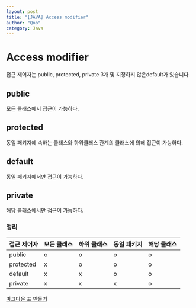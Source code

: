 ```yaml
---
layout: post
title: "[JAVA] Access modifier"
author: "Qoo"
category: Java
---
```


# Access modifier
접근 제어자는 public, protected, private 3개 및 지정하지 않은default가 있습니다.

## public
모든 클래스에서 접근이 가능하다.

## protected
동일 패키지에 속하는 클래스와 하위클래스 관계의 클래스에 의해 접근이 가능하다.

## default
동일 패키지에서만 접근이 가능하다.

## private
해당 클래스에서만 접근이 가능하다.


### 정리

| 접근 제어자 | 모든 클래스 | 하위 클래스 | 동일 패키지 | 해당 클래스 |
|-------------|-------------|-------------|-------------|-------------|
| public      | o           | o           | o           | o           |
| protected   | x           | o           | o           | o           |
| default     | x           | x           | o           | o           |
| private     | x           | x           | x           | o           |

[마크다운 표 만들기](https://www.tablesgenerator.com/markdown_tables)